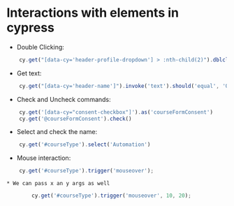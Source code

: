 # Interactions with elements in cypress

* Double Clicking:
```javascript
    cy.get("[data-cy='header-profile-dropdown'] > :nth-child(2)").dblclick()
```
* Get text:
```javascript
    cy.get("[data-cy='header-name']").invoke('text').should('equal', 'Option Two')
```
* Check and Uncheck commands:
```javascript
    cy.get('[data-cy="consent-checkbox"]').as('courseFormConsent')
    cy.get('@courseFormConsent').check()
```
* Select and check the name:
```javascript
    cy.get('#courseType').select('Automation')
```
* Mouse interaction:
```javascript
    cy.get('#courseType').trigger('mouseover');
```
    * We can pass x an y args as well
```javascript
        cy.get('#courseType').trigger('mouseover', 10, 20);
```